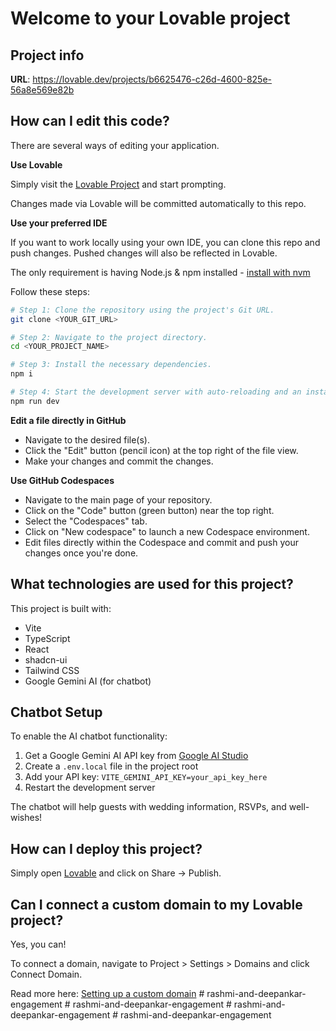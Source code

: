 # Welcome to your Lovable project

## Project info

**URL**: https://lovable.dev/projects/b6625476-c26d-4600-825e-56a8e569e82b

## How can I edit this code?

There are several ways of editing your application.

**Use Lovable**

Simply visit the [Lovable Project](https://lovable.dev/projects/b6625476-c26d-4600-825e-56a8e569e82b) and start prompting.

Changes made via Lovable will be committed automatically to this repo.

**Use your preferred IDE**

If you want to work locally using your own IDE, you can clone this repo and push changes. Pushed changes will also be reflected in Lovable.

The only requirement is having Node.js & npm installed - [install with nvm](https://github.com/nvm-sh/nvm#installing-and-updating)

Follow these steps:

```sh
# Step 1: Clone the repository using the project's Git URL.
git clone <YOUR_GIT_URL>

# Step 2: Navigate to the project directory.
cd <YOUR_PROJECT_NAME>

# Step 3: Install the necessary dependencies.
npm i

# Step 4: Start the development server with auto-reloading and an instant preview.
npm run dev
```

**Edit a file directly in GitHub**

- Navigate to the desired file(s).
- Click the "Edit" button (pencil icon) at the top right of the file view.
- Make your changes and commit the changes.

**Use GitHub Codespaces**

- Navigate to the main page of your repository.
- Click on the "Code" button (green button) near the top right.
- Select the "Codespaces" tab.
- Click on "New codespace" to launch a new Codespace environment.
- Edit files directly within the Codespace and commit and push your changes once you're done.

## What technologies are used for this project?

This project is built with:

- Vite
- TypeScript
- React
- shadcn-ui
- Tailwind CSS
- Google Gemini AI (for chatbot)

## Chatbot Setup

To enable the AI chatbot functionality:

1. Get a Google Gemini AI API key from [Google AI Studio](https://makersuite.google.com/app/apikey)
2. Create a `.env.local` file in the project root
3. Add your API key: `VITE_GEMINI_API_KEY=your_api_key_here`
4. Restart the development server

The chatbot will help guests with wedding information, RSVPs, and well-wishes!

## How can I deploy this project?

Simply open [Lovable](https://lovable.dev/projects/b6625476-c26d-4600-825e-56a8e569e82b) and click on Share -> Publish.

## Can I connect a custom domain to my Lovable project?

Yes, you can!

To connect a domain, navigate to Project > Settings > Domains and click Connect Domain.

Read more here: [Setting up a custom domain](https://docs.lovable.dev/features/custom-domain#custom-domain)
#   r a s h m i - a n d - d e e p a n k a r - e n g a g e m e n t  
 #   r a s h m i - a n d - d e e p a n k a r - e n g a g e m e n t  
 #   r a s h m i - a n d - d e e p a n k a r - e n g a g e m e n t  
 #   r a s h m i - a n d - d e e p a n k a r - e n g a g e m e n t  
 